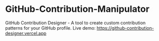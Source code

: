 # GitHub-Contribution-Manipulator
GitHub Contribution Designer - A tool to create custom contribution patterns for your GitHub profile. Live demo: https://github-contribution-designer.vercel.app
